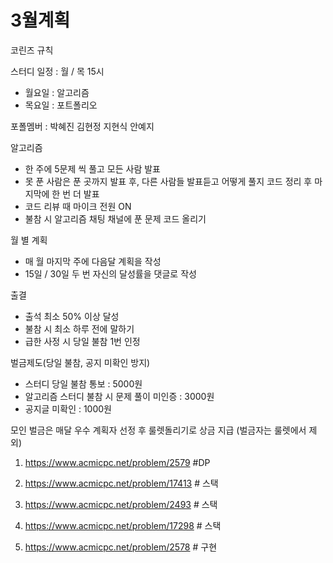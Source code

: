 # 3월계획

 코린즈 규칙

 스터디 일정 : 월 / 목 15시
 - 월요일 : 알고리즘
 - 목요일 : 포트폴리오

  포폴멤버 : 박혜진 김현정 지현식 안예지

 알고리즘
 - 한 주에 5문제 씩 풀고 모든 사람 발표
 - 못 푼 사람은 푼 곳까지 발표 후, 다른 사람들 발표듣고 어떻게 풀지 코드 정리 후 마지막에 한 번 더 발표
 - 코드 리뷰 때 마이크 전원 ON
 - 불참 시 알고리즘 채팅 채널에 푼 문제 코드 올리기

 월 별 계획
 - 매 월 마지막 주에 다음달 계획을 작성
 - 15일 / 30일 두 번 자신의 달성률을 댓글로 작성

 출결
 - 출석 최소 50% 이상 달성
 - 불참 시 최소 하루 전에 말하기
 - 급한 사정 시 당일 불참 1번 인정

 벌금제도(당일 불참, 공지 미확인 방지)
 - 스터디 당일 불참 통보 : 5000원
 - 알고리즘 스터디 불참 시 문제 풀이 미인증 : 3000원
 - 공지글 미확인 : 1000원

 모인 벌금은 매달 우수 계획자 선정 후 룰렛돌리기로 상금 지급 
 (벌금자는 룰렛에서 제외)

1. https://www.acmicpc.net/problem/2579 #DP 

2. https://www.acmicpc.net/problem/17413 # 스택 
3. https://www.acmicpc.net/problem/2493 # 스택 
4. https://www.acmicpc.net/problem/17298 # 스택 
5. https://www.acmicpc.net/problem/2578 # 구현

